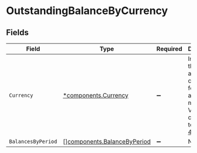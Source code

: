 # OutstandingBalanceByCurrency


## Fields

| Field                                                                                                                              | Type                                                                                                                               | Required                                                                                                                           | Description                                                                                                                        | Example                                                                                                                            |
| ---------------------------------------------------------------------------------------------------------------------------------- | ---------------------------------------------------------------------------------------------------------------------------------- | ---------------------------------------------------------------------------------------------------------------------------------- | ---------------------------------------------------------------------------------------------------------------------------------- | ---------------------------------------------------------------------------------------------------------------------------------- |
| `Currency`                                                                                                                         | [*components.Currency](../../models/components/currency.md)                                                                        | :heavy_minus_sign:                                                                                                                 | Indicates the associated currency for an amount of money. Values correspond to [ISO 4217](https://en.wikipedia.org/wiki/ISO_4217). | USD                                                                                                                                |
| `BalancesByPeriod`                                                                                                                 | [][components.BalanceByPeriod](../../models/components/balancebyperiod.md)                                                         | :heavy_minus_sign:                                                                                                                 | N/A                                                                                                                                |                                                                                                                                    |